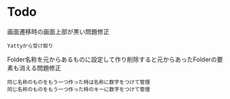 # Todo

画面遷移時の画面上部が黒い問題修正

    Yattyから受け取り

Folder名称を元からあるものに設定して作り削除すると元からあったFolderの要素も消える問題修正

    同じ名称のものをもう一つ作った時は名称に数字をつけて管理
    同じ名称のものをもう一つ作った時のキーに数字をつけて管理

